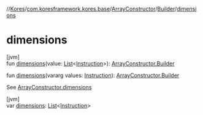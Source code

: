 //[Kores](../../../../index.md)/[com.koresframework.kores.base](../../index.md)/[ArrayConstructor](../index.md)/[Builder](index.md)/[dimensions](dimensions.md)

# dimensions

[jvm]\
fun [dimensions](dimensions.md)(value: [List](https://kotlinlang.org/api/latest/jvm/stdlib/kotlin.collections/-list/index.html)<[Instruction](../../../com.koresframework.kores/-instruction/index.md)>): [ArrayConstructor.Builder](index.md)

fun [dimensions](dimensions.md)(vararg values: [Instruction](../../../com.koresframework.kores/-instruction/index.md)): [ArrayConstructor.Builder](index.md)

See [ArrayConstructor.dimensions](../dimensions.md)

[jvm]\
var [dimensions](dimensions.md): [List](https://kotlinlang.org/api/latest/jvm/stdlib/kotlin.collections/-list/index.html)<[Instruction](../../../com.koresframework.kores/-instruction/index.md)>
